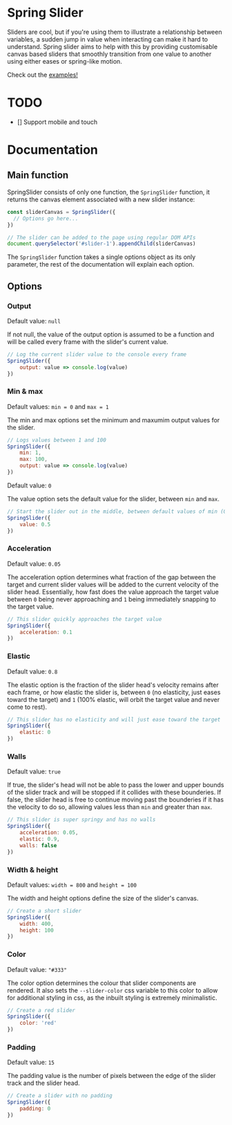 # Spring Slider

Sliders are cool, but if you're using them to illustrate a relationship between
variables, a sudden jump in value when interacting can make it hard to understand.
Spring slider aims to help with this by providing customisable canvas based sliders
that smoothly transition from one value to another using either eases or spring-like motion.

Check out the [examples!](https://spaciecat.github.io/spring-slider/examples)

# TODO

- [] Support mobile and touch

# Documentation

## Main function

SpringSlider consists of only one function, the `SpringSlider` function, it returns the canvas element associated with a new slider instance:

```javascript
const sliderCanvas = SpringSlider({
  // Options go here...
})

// The slider can be added to the page using regular DOM APIs
document.querySelector('#slider-1').appendChild(sliderCanvas)
```

The `SpringSlider` function takes a single options object as its only parameter, the rest of the documentation will explain each option.

## Options

### Output

Default value: `null`

If not null, the value of the output option is assumed to be a function and will be called every frame with the slider's current value.

```javascript
// Log the current slider value to the console every frame
SpringSlider({
    output: value => console.log(value)
})
```

### Min & max

Default values: `min = 0` and `max = 1`

The min and max options set the minimum and maxumim output values for the slider.

```javascript
// Logs values between 1 and 100
SpringSlider({
    min: 1,
    max: 100,
    output: value => console.log(value)
})
```

Default value: `0`

The value option sets the default value for the slider, between `min` and `max`.

```javascript
// Start the slider out in the middle, between default values of min (0) and max (1)
SpringSlider({
    value: 0.5
})
```

### Acceleration

Default value: `0.05`

The acceleration option determines what fraction of the gap between the target and current slider values will
be added to the current velocity of the slider head. Essentially, how fast does the value approach the target value
between `0` being never approaching and `1` being immediately snapping to the target value.

```javascript
// This slider quickly approaches the target value
SpringSlider({
    acceleration: 0.1
})
```

### Elastic

Default value: `0.8`

The elastic option is the fraction of the slider head's velocity remains after each frame, or how elastic the slider is, between `0` (no elasticity, just eases toward the target) and `1` (100% elastic, will orbit the target value and never come to rest).

```javascript
// This slider has no elasticity and will just ease toward the target
SpringSlider({
    elastic: 0
})
```

### Walls

Default value: `true`

If true, the slider's head will not be able to pass the lower and upper bounds of the slider track and will be stopped if it collides with these bounderies. If false, the slider head is free to continue moving past the bounderies if it has the velocity to do so, allowing values less than `min` and greater than `max`.

```javascript
// This slider is super springy and has no walls
SpringSlider({
    acceleration: 0.05,
    elastic: 0.9,
    walls: false
})
```

### Width & height

Default values: `width = 800` and `height = 100`

The width and height options define the size of the slider's canvas.

```javascript
// Create a short slider
SpringSlider({
    width: 400,
    height: 100
})
```

### Color

Default value: `"#333"`

The color option determines the colour that slider components are rendered.
It also sets the `--slider-color` css variable to this color to allow for additional
styling in css, as the inbuilt styling is extremely minimalistic.

```javascript
// Create a red slider
SpringSlider({
    color: 'red'
})
```

### Padding

Default value: `15`

The padding value is the number of pixels between the edge of the slider track and the slider head.

```javascript
// Create a slider with no padding
SpringSlider({
    padding: 0
})
```

